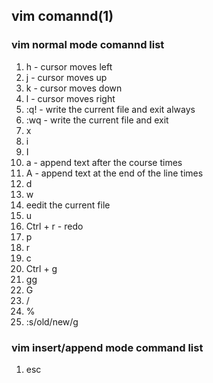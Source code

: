 ## vim comannd(1)

### vim normal mode comannd list

1. h - cursor moves left
1. j - cursor moves up 
1. k - cursor moves down
1. l - cursor moves right
1. :q! - write the current file and exit always
1. :wq - write the current file and exit
1. x 
1. i
1. I
1. a - append text after the course times
1. A - append text at the end of the line times
1. d
1. w
1. eedit the current file
1. u
1. Ctrl + r - redo
1. p
1. r
1. c
1. Ctrl + g
1. gg
1. G
1. /
1. %
1. :s/old/new/g

### vim insert/append mode command list

1. esc
